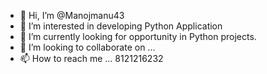 - 👋 Hi, I’m @Manojmanu43
- 👀 I’m interested in developing Python Application
- 🌱 I’m currently looking for opportunity in Python projects.
- 💞️ I’m looking to collaborate on ...
- 📫 How to reach me ... 8121216232

<!---
Manojmanu43/Manojmanu43 is a ✨ special ✨ repository because its `README.md` (this file) appears on your GitHub profile.
You can click the Preview link to take a look at your changes.
--->
